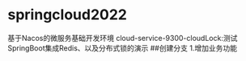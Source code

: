 # springcloud2022
基于Nacos的微服务基础开发环境
cloud-service-9300-cloudLock:测试SpringBoot集成Redis、以及分布式锁的演示
##创建分支
1.增加业务功能